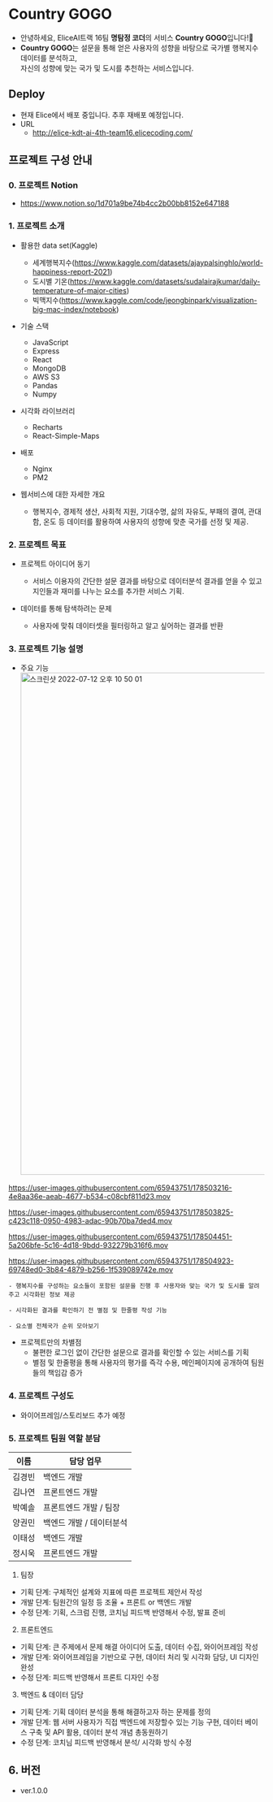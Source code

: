 # Country GOGO
- 안녕하세요, EliceAI트랙 16팀 **명탐정 코더**의 서비스 **Country GOGO**입니다!🎉
- **Country GOGO**는 설문을 통해 얻은 사용자의 성향을 바탕으로 국가별 행복지수 데이터를 분석하고,<br/>자신의 성향에 맞는 국가 및 도시를 추천하는 서비스입니다.

## Deploy
- 현재 Elice에서 배포 중입니다. 추후 재배포 예정입니다.
- URL
  - http://elice-kdt-ai-4th-team16.elicecoding.com/

## 프로젝트 구성 안내

### 0. 프로젝트 Notion
  - https://www.notion.so/1d701a9be74b4cc2b00bb8152e647188

### 1. 프로젝트 소개
  - 활용한 data set(Kaggle)
    - 세계행복지수(https://www.kaggle.com/datasets/ajaypalsinghlo/world-happiness-report-2021)
    - 도시별 기온(https://www.kaggle.com/datasets/sudalairajkumar/daily-temperature-of-major-cities)
    - 빅맥지수(https://www.kaggle.com/code/jeongbinpark/visualization-big-mac-index/notebook)
    
  - 기술 스택
    - JavaScript
    - Express
    - React
    - MongoDB
    - AWS S3
    - Pandas
    - Numpy
    
  - 시각화 라이브러리
    - Recharts
    - React-Simple-Maps
  
  - 배포
    - Nginx
    - PM2
    
  - 웹서비스에 대한 자세한 개요
    - 행복지수, 경제적 생산, 사회적 지원, 기대수명, 삶의 자유도, 부패의 결여, 관대함, 온도 등 데이터를 활용하여 사용자의 성향에 맞춘 국가를 선정 및 제공.

### 2. 프로젝트 목표
  - 프로젝트 아이디어 동기
    - 서비스 이용자의 간단한 설문 결과를 바탕으로 데이터분석 결과를 얻을 수 있고 지인들과 재미를 나누는 요소를 추가한 서비스 기획.

  - 데이터를 통해 탐색하려는 문제
    - 사용자에 맞춰 데이터셋을 필터링하고 알고 싶어하는 결과를 반환


### 3. 프로젝트 기능 설명
  - 주요 기능<img width="989" alt="스크린샷 2022-07-12 오후 10 50 01" src="https://user-images.githubusercontent.com/65943751/178506179-bbcba6d0-717f-44a6-ac1b-6f52f3f8d710.png">


https://user-images.githubusercontent.com/65943751/178503216-4e8aa36e-aeab-4677-b534-c08cbf811d23.mov


https://user-images.githubusercontent.com/65943751/178503825-c423c118-0950-4983-adac-90b70ba7ded4.mov



https://user-images.githubusercontent.com/65943751/178504451-5a206bfe-5c16-4d18-9bdd-932279b316f6.mov



https://user-images.githubusercontent.com/65943751/178504923-69748ed0-3b84-4879-b256-1f539089742e.mov

   
   
    - 행복지수를 구성하는 요소들이 포함된 설문을 진행 후 사용자와 맞는 국가 및 도시를 알려주고 시각화된 정보 제공
    
    - 시각화된 결과를 확인하기 전 별점 및 한줄평 작성 기능
    
    - 요소별 전체국가 순위 모아보기

  - 프로젝트만의 차별점
    - 불편한 로그인 없이 간단한 설문으로 결과를 확인할 수 있는 서비스를 기획
    - 별점 및 한줄평을 통해 사용자의 평가를 즉각 수용, 메인페이지에 공개하여 팀원들의 책임감 증가

### 4. 프로젝트 구성도
  - 와이어프레임/스토리보드 추가 예정


### 5. 프로젝트 팀원 역할 분담
| 이름 | 담당 업무 |
| ------ | ------ |
| 김경빈 | 백엔드 개발 |
| 김나연 | 프론트엔드 개발 |
| 박예솔 | 프론트엔드 개발 / 팀장 |
| 양권민 | 백엔드 개발 / 데이터분석|
| 이태성 | 백엔드 개발 |
| 정시욱 | 프론트엔드 개발 |

1. 팀장

- 기획 단계: 구체적인 설계와 지표에 따른 프로젝트 제안서 작성
- 개발 단계: 팀원간의 일정 등 조율 + 프론트 or 백엔드 개발
- 수정 단계: 기획, 스크럼 진행, 코치님 피드백 반영해서 수정, 발표 준비

2. 프론트엔드 

- 기획 단계: 큰 주제에서 문제 해결 아이디어 도출, 데이터 수집, 와이어프레임 작성
- 개발 단계: 와이어프레임을 기반으로 구현, 데이터 처리 및 시각화 담당, UI 디자인 완성
- 수정 단계: 피드백 반영해서 프론트 디자인 수정

 3. 백엔드 & 데이터 담당  

- 기획 단계: 기획 데이터 분석을 통해 해결하고자 하는 문제를 정의
- 개발 단계: 웹 서버 사용자가 직접 백엔드에 저장할수 있는 기능 구현, 데이터 베이스 구축 및 API 활용, 데이터 분석 개념 총동원하기
- 수정 단계: 코치님 피드백 반영해서 분석/ 시각화 방식 수정

## 6. 버전
  - ver.1.0.0
